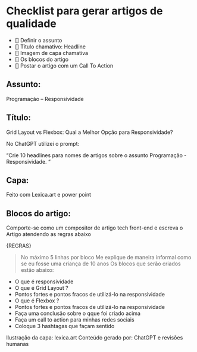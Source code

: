 # Checklist para gerar artigos de qualidade 
- [] Definir o assunto
- [] Título chamativo: Headline
- [] Imagem de capa chamativa
- [] Os blocos do artigo
- [] Postar o artigo com um Call To Action

## Assunto: 
Programação – Responsividade 

## Título: 
Grid Layout vs Flexbox: Qual a Melhor Opção para Responsividade? 

No ChatGPT utilizei o prompt:  

“Crie 10 headlines para nomes de artigos sobre o assunto Programação - Responsividade. “ 

## Capa:  
Feito com Lexica.art e power point

## Blocos do artigo:
Comporte-se como um compositor de artigo tech front-end e escreva o Artigo atendendo as regras abaixo

{REGRAS}
> No máximo 5 linhas por bloco
> Me explique de maneira informal como se eu fosse uma criança de 10 anos
> Os blocos que serão criados estão abaixo:
- O que é responsividade
- O que é Grid Layout ?
 - Pontos fortes e pontos fracos de utilizá-lo na responsividade
- O que é Flexbox ?
 - Pontos fortes e pontos fracos de utilizá-lo na responsividade
- Faça uma conclusão sobre o qque foi criado acima
- Faça um call to action para minhas redes sociais
- Coloque 3 hashtagas que façam sentido

Ilustração da capa: lexica.art
Conteúdo gerado por: ChatGPT e revisões humanas



 